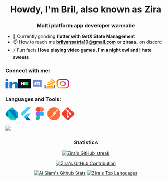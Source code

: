 <h1 align="center">Howdy, I'm Bril, also known as Zira</h1>
<h3 align="center">Multi platform app developer wannabe</h3>

- 🌱 Currently grinding **flutter with GetX State Management** 
- 📫 How to reach me **brilyansatria10@gmail.com** or **ziraaa_** on discord
- ⚡ Fun facts **I love playing video games, I'm a night owl and I hate sweets**
</div><h3 align="left">Connect with me:</h3>
<p align="left">
<a href="https://linkedin.com/in/Brilyan Satria" target="blank"><img align="center" src="https://raw.githubusercontent.com/teamedwardforever/Readme-Generator/71f25dd8b98329b168142a6b782a107b75eab178/svg/Social/linked-in-alt.svg" alt="Brilyan Satria" height="30" width="40" /></a><a href="https://www.hackerrank.com/AlsoKnownAsZira" target="blank"><img align="center" src="https://raw.githubusercontent.com/teamedwardforever/Readme-Generator/71f25dd8b98329b168142a6b782a107b75eab178/svg/Social/hackerrank.svg" alt="AlsoKnownAsZira" height="30" width="40" /></a><a href="https://discord.gg/ziraaa_" target="blank"><img align="center" src="https://raw.githubusercontent.com/teamedwardforever/Readme-Generator/71f25dd8b98329b168142a6b782a107b75eab178/svg/Social/discord.svg" alt="ziraaa_" height="30" width="40" /></a><a href="https://stackoverflow.com/users/Ziraaa" target="blank"><img align="center" src="https://raw.githubusercontent.com/teamedwardforever/Readme-Generator/71f25dd8b98329b168142a6b782a107b75eab178/svg/Social/stack-overflow.svg" alt="Ziraaa" height="30" width="40" /></a><a href="https://instagram.com/bril_sat" target="blank"><img align="center" src="https://raw.githubusercontent.com/teamedwardforever/Readme-Generator/71f25dd8b98329b168142a6b782a107b75eab178/svg/Social/instagram.svg" alt="bril_sat" height="30" width="40" /></a></p>
<h3 align="left">Languages and Tools:</h3>
<p align="left">
<img src="https://raw.githubusercontent.com/teamedwardforever/Readme-Generator/71f25dd8b98329b168142a6b782a107b75eab178/svg/Skills/Mobile/dartlang-icon.svg" alt="Dart" width="40" height="40"/>
<img src="https://raw.githubusercontent.com/teamedwardforever/Readme-Generator/71f25dd8b98329b168142a6b782a107b75eab178/svg/Skills/Mobile/flutterio-icon.svg" alt="Flutter" width="40" height="40"/>
<img src="https://raw.githubusercontent.com/teamedwardforever/Readme-Generator/71f25dd8b98329b168142a6b782a107b75eab178/svg/Skills/Software/figma-icon.svg" alt="Figma" width="40" height="40"/>
<img src="https://raw.githubusercontent.com/teamedwardforever/Readme-Generator/71f25dd8b98329b168142a6b782a107b75eab178/svg/Skills/Software/getpostman-icon.svg" alt="Postman" width="40" height="40"/>
<img src="https://raw.githubusercontent.com/teamedwardforever/Readme-Generator/71f25dd8b98329b168142a6b782a107b75eab178/svg/Skills/Other/git-scm-icon.svg" alt="Git" width="40" height="40"/>
</p>
<img src="https://media1.giphy.com/media/v1.Y2lkPTc5MGI3NjExdG5nb2liaDY3aDloeTczaHhrNTM0czUzMDZkZ2V2dnA5eTMxemNsYSZlcD12MV9pbnRlcm5hbF9naWZfYnlfaWQmY3Q9Zw/JIX9t2j0ZTN9S/giphy.gif"><h3 align="center">Statistics</h3>
<div align="center">
<a href="https://github.com/AlsoKnownAsZira">
<p align="center">
  <a href="https://github.com/AlsoKnownAsZira">
    <img src="https://github-readme-streak-stats.herokuapp.com/?user=AlsoKnownAsZira&theme=radical&border=7F3FBF&background=0D1117" alt="Zira's GitHub streak"/>
  </a>
</p>

<p align="center">
  <a href="https://github.com/AlsoKnownAsZira">
    <img src="https://github-profile-summary-cards.vercel.app/api/cards/profile-details?username=AlsoKnownAsZira&theme=radical" alt="Zira's GitHub Contribution"/>
  </a>
</p>

<a> 
    <a href="https://github.com/AlsoKnownAsZira"><img alt="Al Siam's Github Stats" src="https://denvercoder1-github-readme-stats.vercel.app/api?username=AlsoKnownAsZira&show_icons=true&count_private=true&theme=react&border_color=7F3FBF&bg_color=0D1117&title_color=F85D7F&icon_color=F8D866" height="192px" width="49.5%"/></a>
  <a href="https://github.com/AlsoKnownAsZira"><img alt="Zira's Top Languages" src="https://denvercoder1-github-readme-stats.vercel.app/api/top-langs/?username=AlsoKnownAsZira&langs_count=8&layout=compact&theme=react&border_color=7F3FBF&bg_color=0D1117&title_color=F85D7F&icon_color=F8D866" height="192px" width="49.5%"/></a>
  <br/>
</a>

</div>
